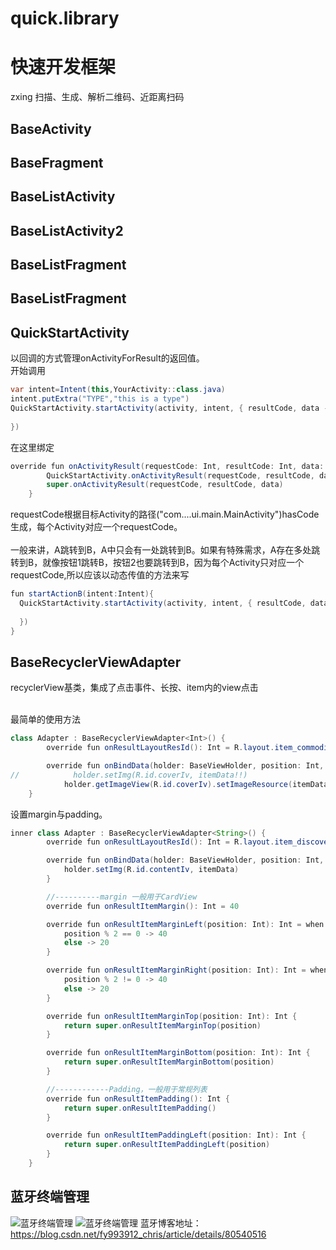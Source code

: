 # quick.library
# 快速开发框架
zxing 扫描、生成、解析二维码、近距离扫码<br>
## BaseActivity
## BaseFragment
## BaseListActivity
## BaseListActivity2

## BaseListFragment
## BaseListFragment
## QuickStartActivity <br>
以回调的方式管理onActivityForResult的返回值。<br>
开始调用
~~~java
var intent=Intent(this,YourActivity::class.java)
intent.putExtra("TYPE","this is a type")
QuickStartActivity.startActivity(activity, intent, { resultCode, data ->
                
})
~~~
在这里绑定
~~~java
override fun onActivityResult(requestCode: Int, resultCode: Int, data: Intent?) {
        QuickStartActivity.onActivityResult(requestCode, resultCode, data)
        super.onActivityResult(requestCode, resultCode, data)
    }
~~~


requestCode根据目标Activity的路径("com....ui.main.MainActivity")hasCode生成，每个Activity对应一个requestCode。<br><br>
一般来讲，A跳转到B，A中只会有一处跳转到B。如果有特殊需求，A存在多处跳转到B，就像按钮1跳转B，按钮2也要跳转到B，因为每个Activity只对应一个requestCode,所以应该以动态传值的方法来写
~~~java
fun startActionB(intent:Intent){
  QuickStartActivity.startActivity(activity, intent, { resultCode, data ->
    
  })
}
~~~
## BaseRecyclerViewAdapter
recyclerView基类，集成了点击事件、长按、item内的view点击<br><br>

最简单的使用方法
~~~java
class Adapter : BaseRecyclerViewAdapter<Int>() {
        override fun onResultLayoutResId(): Int = R.layout.item_commodity_list<br>

        override fun onBindData(holder: BaseViewHolder, position: Int, itemData: Int?) {
//            holder.setImg(R.id.coverIv, itemData!!)
            holder.getImageView(R.id.coverIv).setImageResource(itemData!!)
    }
~~~
设置margin与padding。<br>
~~~java
inner class Adapter : BaseRecyclerViewAdapter<String>() {
        override fun onResultLayoutResId(): Int = R.layout.item_discover_list

        override fun onBindData(holder: BaseViewHolder, position: Int, itemData: String?) {
            holder.setImg(R.id.contentIv, itemData)
        }

        //----------margin 一般用于CardView
        override fun onResultItemMargin(): Int = 40

        override fun onResultItemMarginLeft(position: Int): Int = when {
            position % 2 == 0 -> 40
            else -> 20
        }

        override fun onResultItemMarginRight(position: Int): Int = when {
            position % 2 != 0 -> 40
            else -> 20
        }

        override fun onResultItemMarginTop(position: Int): Int {
            return super.onResultItemMarginTop(position)
        }

        override fun onResultItemMarginBottom(position: Int): Int {
            return super.onResultItemMarginBottom(position)
        }

        //------------Padding，一般用于常规列表
        override fun onResultItemPadding(): Int {
            return super.onResultItemPadding()
        }

        override fun onResultItemPaddingLeft(position: Int): Int {
            return super.onResultItemPaddingLeft(position)
        }
    }
~~~

## 蓝牙终端管理

![蓝牙终端管理](https://img-blog.csdn.net/20180604145009313 "蓝牙管理")
![蓝牙终端管理](https://img-blog.csdn.net/20180604145021307 "搜索蓝牙")
蓝牙博客地址：https://blog.csdn.net/fy993912_chris/article/details/80540516
